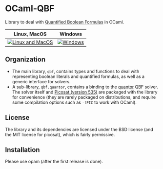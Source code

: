 # OCaml-QBF

Library to deal with [Quantified Boolean Formulas](https://en.wikipedia.org/wiki/True_quantified_Boolean_formula)
in OCaml.


|        Linux, MacOS        |      Windows       |
| :------------------------: | :----------------: |
| [![Linux and MacOS][1]][2] | [![Windows][3]][4] |

[1]: https://travis-ci.org/maelvalais/ocaml-qbf.svg?branch=master
[2]: https://travis-ci.org/maelvalais/ocaml-qbf
[3]: https://ci.appveyor.com/api/projects/status/d5cjdyqalnlaqxb5?svg=true
[4]: https://ci.appveyor.com/project/maelvalais/ocaml-qbf

## Organization

- The main library, `qbf`, contains types and functions to deal with
  representing boolean literals and quantified formulas, as well as
  a generic interface for solvers.
- A sub-library, `qbf.quantor`, contains a
  binding to the [quantor](http://fmv.jku.at/quantor/) QBF solver. The solver
  itself and [Picosat (version 535)](http://fmv.jku.at/picosat/) are packaged with
  the library for convenience (they are rarely packaged on distributions, and
  require some compilation options such as `-fPIC` to work with OCaml).

## License

The library and its dependencies are licensed under the BSD license
(and the MIT license for picosat), which is fairly permissive.

## Installation

Please use opam (after the first release is done).
